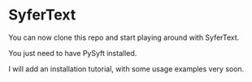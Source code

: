 # SyferText

You can now clone this repo and start playing around with SyferText.

You just need to have PySyft installed.

I will add an installation tutorial, with some usage examples very soon.
